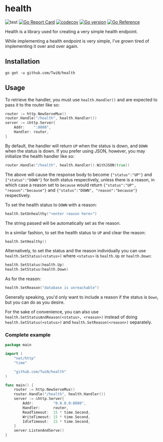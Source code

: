 # health
![test](https://github.com/TwiN/health/workflows/test/badge.svg?branch=master) 
[![Go Report Card](https://goreportcard.com/badge/github.com/TwiN/health)](https://goreportcard.com/report/github.com/TwiN/health)
[![codecov](https://codecov.io/gh/TwiN/health/branch/master/graph/badge.svg)](https://codecov.io/gh/TwiN/health)
[![Go version](https://img.shields.io/github/go-mod/go-version/TwiN/health.svg)](https://github.com/TwiN/health)
[![Go Reference](https://pkg.go.dev/badge/github.com/TwiN/health.svg)](https://pkg.go.dev/github.com/TwiN/health)

Health is a library used for creating a very simple health endpoint.

While implementing a health endpoint is very simple, I've grown tired of implementing 
it over and over again.


## Installation
```console
go get -u github.com/TwiN/health
```


## Usage
To retrieve the handler, you must use `health.Handler()` and are expected to pass it to the router like so:
```go
router := http.NewServeMux()
router.Handle("/health", health.Handler())
server := &http.Server{
    Addr:    ":8080",
    Handler: router,
}
```

By default, the handler will return `UP` when the status is down, and `DOWN` when the status is down.
If you prefer using JSON, however, you may initialize the health handler like so:
```go
router.Handle("/health", health.Handler().WithJSON(true))
```
The above will cause the response body to become `{"status":"UP"}` and `{"status":"DOWN"}` for both status respectively,
unless there is a reason, in which case a reason set to `because` would return `{"status":"UP", "reason":"because"}`
and `{"status":"DOWN", "reason":"because"}` respectively.

To set the health status to `DOWN` with a reason:
```go
health.SetUnhealthy("<enter reason here>")
```
The string passed will be automatically set as the reason.

In a similar fashion, to set the health status to `UP` and clear the reason:
```go
health.SetHealthy()
```


Alternatively, to set the status and the reason individually you can use `health.SetStatus(<status>)` where `<status>` is `health.Up`
or `health.Down`:
```go
health.SetStatus(health.Up)
health.SetStatus(health.Down)
```
As for the reason:
```go
health.SetReason("database is unreachable")
```

Generally speaking, you'd only want to include a reason if the status is `Down`, but you can do as you desire.

For the sake of convenience, you can also use `health.SetStatusAndReason(<status>, <reason>)` instead of doing 
`health.SetStatus(<status>)` and `health.SetReason(<reason>)` separately.


### Complete example
```go
package main

import (
    "net/http"
    "time"

    "github.com/TwiN/health"
)

func main() {
    router := http.NewServeMux()
    router.Handle("/health", health.Handler())
    server := &http.Server{
        Addr:         "0.0.0.0:8080",
        Handler:      router,
        ReadTimeout:  15 * time.Second,
        WriteTimeout: 15 * time.Second,
        IdleTimeout:  15 * time.Second,
    }
    server.ListenAndServe()
}
```
